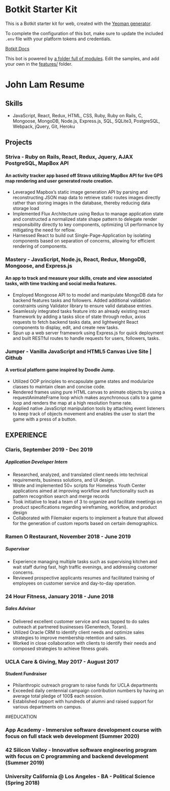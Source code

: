 # Botkit Starter Kit

This is a Botkit starter kit for web, created with the [Yeoman generator](https://github.com/howdyai/botkit/tree/master/packages/generator-botkit#readme).

To complete the configuration of this bot, make sure to update the included `.env` file with your platform tokens and credentials.

[Botkit Docs](https://botkit.ai/docs/v4)

This bot is powered by [a folder full of modules](https://botkit.ai/docs/v4/core.html#organize-your-bot-code). 
Edit the samples, and add your own in the [features/](features/) folder.


# John Lam Resume

## Skills
* JavaScript, React, Redux, HTML, CSS, Ruby, Ruby on Rails, C,  Mongoose, MongoDB, Node.js, Express.js, SQL, SQLite3, PostgreSQL, Webpack, jQuery, Git, Heroku

## Projects

### Striva - Ruby on Rails, React, Redux, Jquery, AJAX PostgreSQL, MapBox API      
#### An activity tracker app based off Strava utilizing MapBox API for live GPS map rendering and user generated route creation.
* Leveraged Mapbox’s static image generation API by parsing and reconstructing JSON map data to retrieve static routes images directly rather than storing images in the database, thereby reducing data storage load
* Implemented Flux Architecture using Redux to manage application state and constructed a normalized state shape pattern to delegate render responsibility directly to key components, optimizing UI performance by mitigating the need for reflow. 
* Harnessed React to build out Single-Page-Application by isolating components based on separation of concerns, allowing for efficient rendering of components.

### Mastery - JavaScript, Node.js, React, Redux, MongoDB, Mongoose, and Express.js     	
#### An app to track and measure your skills, create and view associated tasks, with time tracking and social media features. 
* Employed Mongoose API to to model and manipulate MongoDB data for backend features tasks and followers. Added additional validation constraints using Validator library to ensure valid database entries.
* Seamlessly integrated tasks feature into an already existing react framework by adding a tasks slice of state through redux, axios requests to fetch backend tasks data, and lightweight React components to display, edit, and create new tasks.
* Spun up a web server framework using Express.js for quick deployment and built RESTful routes to handle requests for users, followers, tasks.

### Jumper - Vanilla JavaScript and HTML5 Canvas                           					                Live Site | Github
#### A vertical platform game inspired by Doodle Jump.
* Utilized OOP principles to encapsulate game states and modularize classes to maintain clean and concise code.
* Rendered frames using pure HTML canvas to animate objects by using a requestAnimateFrame loop which makes asynchronous calls to a game loop and renders the map at a high resolution frame rate.
* Applied native JavaScript manipulation tools by attaching event listeners to keep track of objects movement and enables the user to start the game with a press of a button.

## EXPERIENCE

### Claris, September 2019 - Dec 2019
##### Application Developer Intern		
* Researched, analyzed, and translated client needs into technical requirements, business solutions, and UI design.
* Wrote and implemented 50+ scripts for Homeless Youth Center applications aimed at improving workflow and functionality such as pattern recognition search and merge records
* Took initiative to lead a team of 3 to organize and facilitate meetings on product specifications regarding wireframing, workflow, and product design
* Collaborated with Filemaker experts to implement a feature that allowed for the generation of custom reports based on certain demographics.


### Ramen O Restaurant, November 2018 - June 2019
##### Supervisor 
* Experience managing multiple tasks such as supervising kitchen and wait staff during fast, high traffic evenings, and addressing customer concerns.
* Reviewed prospective applicants resumes and facilitated training of employees on customer service and day-to-day operation.

### 24 Hour Fitness,  January 2018 - June 2018
##### Sales Advisor
* Delivered excellent customer service and was tapped to do sales outreach at partnered businesses (Genentech, Torani).
* Utilized Oracle CRM to identify client needs and optimize sales strategies to improve membership retention and sales.
* Worked in close collaboration with clients to identify their needs and composed strategies to achieve fitness goals.



### UCLA Care & Giving, May 2017 - August 2017
#### Student Fundraiser
* Philanthropic outreach program to raise funds for UCLA departments
* Exceeded daily centennial campaign contribution numbers by having an average total pledge of 100$ each session.
* Established rapport with hundreds of alumni and raised support for various departments on campus.

##EDUCATION
### App Academy - Immersive software development course with focus on full stack web development  (Summer 2020) 
### 42 Silicon Valley - Innovative software engineering program with focus on C programming and backend development (Summer 2019)
### University California @ Los Angeles - BA - Political Science  (Spring 2018) 
